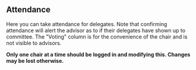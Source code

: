 ## Attendance

Here you can take attendance for delegates. Note that confirming attendance will alert the advisor as to if their delegates have shown up to committee. The "Voting" column is for the convenience of the chair and is not visible to advisors.

**Only one chair at a time should be logged in and modifying this. Changes may be lost otherwise.**

